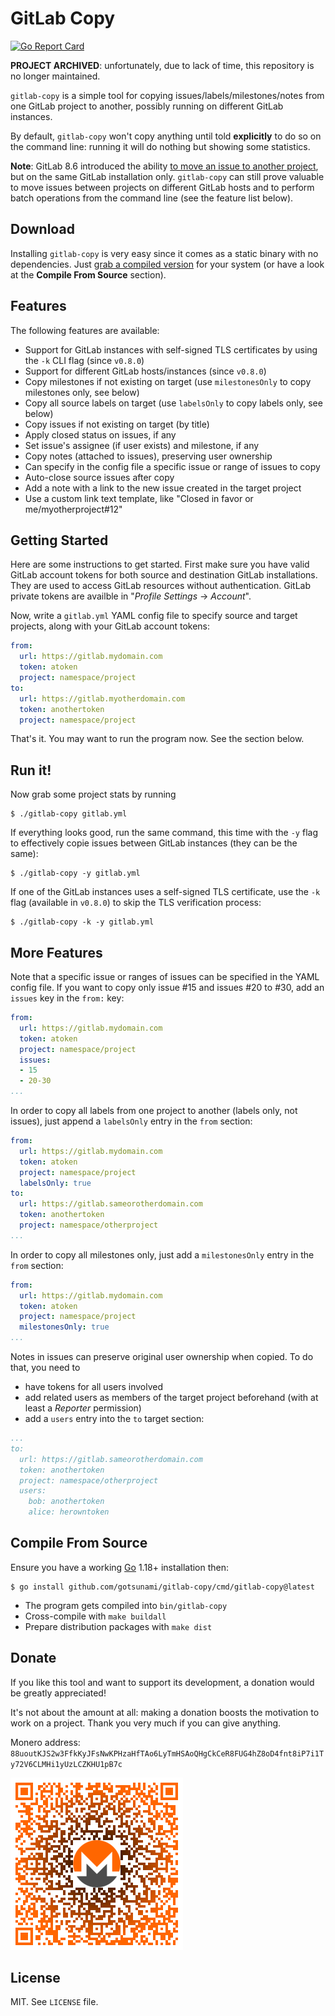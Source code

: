 
# GitLab Copy

[![Go Report Card](https://goreportcard.com/badge/github.com/gotsunami/gitlab-copy)](https://goreportcard.com/report/github.com/gotsunami/gitlab-copy)

**PROJECT ARCHIVED**: unfortunately, due to lack of time, this repository is no longer maintained.

`gitlab-copy` is a simple tool for copying issues/labels/milestones/notes from one GitLab project to another, possibly running on different GitLab instances.

By default, `gitlab-copy` won't copy anything until told **explicitly** to do so on the command line: running it will do nothing but showing some statistics.

**Note**: GitLab 8.6 introduced the ability [to move an issue to another project](https://about.gitlab.com/2016/03/22/gitlab-8-6-released/), but on the same GitLab installation only. `gitlab-copy` can still prove valuable to move issues between projects on different GitLab hosts and to perform batch operations from the command line (see the feature list below).

## Download

Installing `gitlab-copy` is very easy since it comes as a static binary with no dependencies. Just [grab a compiled version](https://github.com/gotsunami/gitlab-copy/releases/latest) for your system (or have a look at the **Compile From Source** section).

## Features

The following features are available:

- Support for GitLab instances with self-signed TLS certificates by using the `-k` CLI flag (since `v0.8.0`)
- Support for different GitLab hosts/instances (since `v0.8.0`)
- Copy milestones if not existing on target (use `milestonesOnly` to copy milestones only, see below)
- Copy all source labels on target (use `labelsOnly` to copy labels only, see below)
- Copy issues if not existing on target (by title)
- Apply closed status on issues, if any
- Set issue's assignee (if user exists) and milestone, if any
- Copy notes (attached to issues), preserving user ownership
- Can specify in the config file a specific issue or range of issues to copy
- Auto-close source issues after copy
- Add a note with a link to the new issue created in the target project
- Use a custom link text template, like "Closed in favor or me/myotherproject#12"

## Getting Started

Here are some instructions to get started. First make sure you have valid GitLab account tokens for both source and destination GitLab installations. They are used to access GitLab resources without authentication. GitLab private tokens are availble in "*Profile Settings* -> *Account*".

Now, write a `gitlab.yml` YAML config file to specify source and target projects, along with your GitLab account tokens:

```yaml
from:
  url: https://gitlab.mydomain.com
  token: atoken
  project: namespace/project
to:
  url: https://gitlab.myotherdomain.com
  token: anothertoken
  project: namespace/project
```

That's it. You may want to run the program now. See the section below.

## Run it!

Now grab some project stats by running
```
$ ./gitlab-copy gitlab.yml
```

If everything looks good, run the same command, this time with the `-y` flag to effectively copie issues between GitLab
instances (they can be the same):
```
$ ./gitlab-copy -y gitlab.yml
```

If one of the GitLab instances uses a self-signed TLS certificate, use the `-k` flag (available in `v0.8.0`) to skip the TLS verification process:

```
$ ./gitlab-copy -k -y gitlab.yml
```

## More Features

Note that a specific issue or ranges of issues can be specified in the YAML config file. If you want to
copy only issue #15 and issues #20 to #30, add an `issues` key in the `from:` key:

```yaml
from:
  url: https://gitlab.mydomain.com
  token: atoken
  project: namespace/project
  issues:
  - 15
  - 20-30
...
```

In order to copy all labels from one project to another (labels only, not issues), just append a `labelsOnly`
entry in the `from` section:

```yaml
from:
  url: https://gitlab.mydomain.com
  token: atoken
  project: namespace/project
  labelsOnly: true
to:
  url: https://gitlab.sameorotherdomain.com
  token: anothertoken
  project: namespace/otherproject
...
```

In order to copy all milestones only, just add a `milestonesOnly` entry in the `from` section:
```yaml
from:
  url: https://gitlab.mydomain.com
  token: atoken
  project: namespace/project
  milestonesOnly: true
...
```

Notes in issues can preserve original user ownership when copied. To do that, you need
to

- have tokens for all users involved
- add related users as members of the target project beforehand (with at least a *Reporter* permission)
- add a `users` entry into the `to` target section:

```yaml
...
to:
  url: https://gitlab.sameorotherdomain.com
  token: anothertoken
  project: namespace/otherproject
  users:
    bob: anothertoken
    alice: herowntoken
```

## Compile From Source

Ensure you have a working [Go](https://www.golang.org) 1.18+ installation then:
```
$ go install github.com/gotsunami/gitlab-copy/cmd/gitlab-copy@latest
```

- The program gets compiled into `bin/gitlab-copy`
- Cross-compile with `make buildall`
- Prepare distribution packages with `make dist`

## Donate

If you like this tool and want to support its development, a donation would be greatly appreciated!

It's not about the amount at all: making a donation boosts the motivation to work on a project. Thank you very much if you can give anything.

Monero address: `88uoutKJS2w3FfkKyJFsNwKPHzaHfTAo6LyTmHSAoQHgCkCeR8FUG4hZ8oD4fnt8iP7i1Ty72V6CLMHi1yUzLCZKHU1pB7c`

![My monero address](qr-donate.png)

## License

MIT. See `LICENSE` file.
